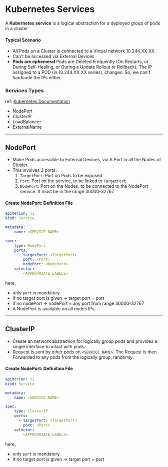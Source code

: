 # Kubernetes Services
A **Kubernetes service** is a logical abstraction for a deployed group of pods in a cluster

#### Typical Scenario 
- All Pods on a Cluster is connected to a Virtual network 10.244.XX.XX.
- Can't be accessed via External Devices
- **Pods are ephemeral**
	Pods are Deleted Frequently (On Restarts, or During Self-Healing, or During a Update Rollout or Rollback). The IP assigned to a POD (in 10.244.XX.XX series), changes. So, we can't hardcode the IPs either.

### Services Types
ref: [Kubernetes Documentation](https://kubernetes.io/docs/concepts/services-networking/service/#publishing-services-service-types)
- NodePort
- ClusterIP
- LoadBalancer
- ExternalName
---
## NodePort
- Make Pods accessible to External Devices, via A Port in all the Nodes of Cluster.
- This involves 3 ports:
	1. `TargetPort`: Port on Pods to be exposed.
	2. `Port`: Port on the service, to be linked to `TargetPort`.
	3. `NodePort`: Port on the Nodes, to be connected to the NodePort service. It must be in the range 30000-32767.

#### Create NodePort: Definition File

```yml
apiVerion: v1
kind: Service

metadata:
	name: <SERVICE NAME>

spec:
	type: NodePort
	ports: 
	  - targetPort: <TargetPort>
	    port: <Port>
	    nodePort: <NodePort>
	selector:
		<APPROPRIATE LABELS>
```
here,
- only `port` is mandatory
- if no target port is given -> target port = port
- if no nodePort -> nodePort = any port from range 30000-32767
- A NodePort is available on all nodes IPs
---

## ClusterIP
- Create an network abstraction for logically group pods and provides a single interface to intact with pods.
- Request is sent by other pods on `<SERVICE NAME>`. The Request is then Forwarded to any pods from the logically group, randomly.
#### Create NodePort: Definition File
```yml
apiVerion: v1
kind: Service

metadata:
	name: <SERVICE NAME>

spec:
	type: ClusterIP
	ports: 
	  - targetPort: <TargetPort>
	    port: <Port>
	selector:
		<APPROPRIATE LABELS>
```
here,
- only `port` is mandatory
- if no target port is given -> target port = port
